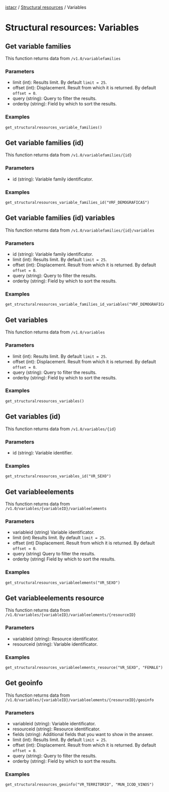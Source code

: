 [istacr](../index.md) / [Structural resources](./structural-resources.md) / Variables

# Structural resources: Variables

## Get variable families
This function returns data from ``/v1.0/variablefamilies``

### Parameters
- limit (int): Results limit. By default ``limit = 25``.
- offset (int): Displacement. Result from which it is returned. By default ``offset = 0``.
- query (string): Query to filter the results.
- orderby (string): Field by which to sort the results.

### Examples
```{code}
get_structuralresources_variable_families()
```

## Get variable families (id)
This function returns data from ``/v1.0/variablefamilies/{id}``

### Parameters
- id (string): Variable family identificator.

### Examples
```{code}
get_structuralresources_variable_families_id("VRF_DEMOGRAFICAS")
```

## Get variable families (id) variables
This function returns data from ``/v1.0/variablefamilies/{id}/variables``

### Parameters
- id (string): Variable family identificator.
- limit (int): Results limit. By default ``limit = 25``.
- offset (int): Displacement. Result from which it is returned. By default ``offset = 0``.
- query (string): Query to filter the results.
- orderby (string): Field by which to sort the results.

### Examples
```{code}
get_structuralresources_variable_families_id_variables("VRF_DEMOGRAFICAS")
```

##  Get variables
This function returns data from ``/v1.0/variables``

### Parameters
- limit (int): Results limit. By default ``limit = 25``.
- offset (int): Displacement. Result from which it is returned. By default ``offset = 0``.
- query (string): Query to filter the results.
- orderby (string): Field by which to sort the results.

### Examples
```{code}
get_structuralresources_variables()
```

##  Get variables (id)
This function returns data from ``/v1.0/variables/{id}``

### Parameters
- id (string): Variable identifier.

### Examples
```{code}
get_structuralresources_variables_id("VR_SEXO")
```

## Get variableelements
This function returns data from ``/v1.0/variables/{variableID}/variableelements``

### Parameters
- variableid (string) Variable identificator.
- limit (int) Results limit. By default ``limit = 25``.
- offset (int) Displacement. Result from which it is returned. By default ``offset = 0``.
- query (string) Query to filter the results.
- orderby (string) Field by which to sort the results.

### Examples
```{code}
get_structuralresources_variableelements("VR_SEXO")
```

## Get variableelements resource
This function returns data from ``/v1.0/variables/{variableID}/variableelements/{resourceID}``

### Parameters
- variableid (string): Resource identificator.
- resourceid (string): Variable identificator.

### Examples
```{code}
get_structuralresources_variableelements_resource("VR_SEXO", "FEMALE")
```

## Get geoinfo
This function returns data from ``/v1.0/variables/{variableID}/variableelements/{resourceID}/geoinfo``
### Parameters
- variableid (string): Variable identificator.
- resourceid (string): Resource identificator.
- fields (string): Additional fields that you want to show in the answer.
- limit (int): Results limit. By default ``limit = 25``.
- offset (int): Displacement. Result from which it is returned. By default ``offset = 0``.
- query (string): Query to filter the results.
- orderby (string): Field by which to sort the results.

### Examples
```{code}
get_structuralresources_geoinfo("VR_TERRITORIO", "MUN_ICOD_VINOS")
```
